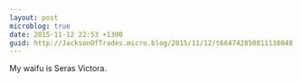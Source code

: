 ```yaml
---
layout: post
microblog: true
date: 2015-11-12 22:53 +1300
guid: http://JacksonOfTrades.micro.blog/2015/11/12/t664742850811138048.html
---
```

My waifu is Seras Victora.
